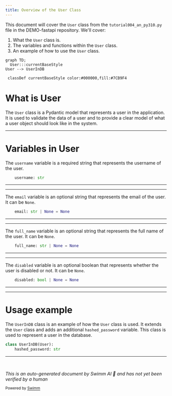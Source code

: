 ```yaml
---
title: Overview of the User Class
---
```

This document will cover the `User` class from the `tutorial004_an_py310.py` file in the DEMO-fastapi repository. We'll cover:

1. What the `User` class is.
2. The variables and functions within the `User` class.
3. An example of how to use the `User` class.

```mermaid
graph TD;
  User:::currentBaseStyle
User --> UserInDB

 classDef currentBaseStyle color:#000000,fill:#7CB9F4
```

# What is User

The `User` class is a Pydantic model that represents a user in the application. It is used to validate the data of a user and to provide a clear model of what a user object should look like in the system.

<SwmSnippet path="/docs_src/security/tutorial004_an_py310.py" line="39">

---

# Variables in User

The `username` variable is a required string that represents the username of the user.

```python
    username: str
```

---

</SwmSnippet>

<SwmSnippet path="/docs_src/security/tutorial004_an_py310.py" line="40">

---

The `email` variable is an optional string that represents the email of the user. It can be `None`.

```python
    email: str | None = None
```

---

</SwmSnippet>

<SwmSnippet path="/docs_src/security/tutorial004_an_py310.py" line="41">

---

The `full_name` variable is an optional string that represents the full name of the user. It can be `None`.

```python
    full_name: str | None = None
```

---

</SwmSnippet>

<SwmSnippet path="/docs_src/security/tutorial004_an_py310.py" line="42">

---

The `disabled` variable is an optional boolean that represents whether the user is disabled or not. It can be `None`.

```python
    disabled: bool | None = None
```

---

</SwmSnippet>

<SwmSnippet path="/docs_src/security/tutorial004_an_py310.py" line="45">

---

# Usage example

The `UserInDB` class is an example of how the `User` class is used. It extends the `User` class and adds an additional `hashed_password` variable. This class is used to represent a user in the database.

```python
class UserInDB(User):
    hashed_password: str

```

---

</SwmSnippet>

&nbsp;

*This is an auto-generated document by Swimm AI 🌊 and has not yet been verified by a human*

<SwmMeta version="3.0.0" repo-id="Z2l0aHViJTNBJTNBREVNTy1mYXN0YXBpJTNBJTNBZ2lsYWRuYXZvdA==" repo-name="DEMO-fastapi" doc-type="general-class"><sup>Powered by [Swimm](/)</sup></SwmMeta>
